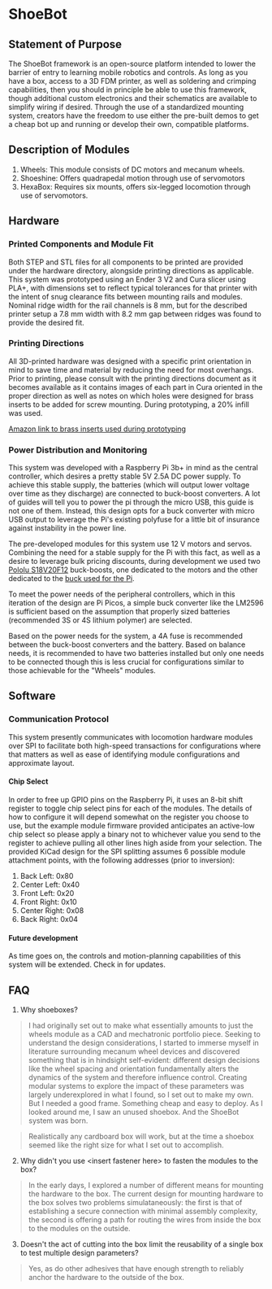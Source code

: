 # ShoeBot

## Statement of Purpose
The ShoeBot framework is an open-source platform intended to lower the barrier of entry to learning mobile robotics and 
controls. As long as you have a box, access to a 3D FDM printer, as well as soldering and crimping capabilities, then you 
should in principle be able to use this framework, though additional custom electronics and their schematics are 
available to simplify wiring if desired. Through the use of a standardized mounting system, creators have the 
freedom to use either the pre-built demos to get a cheap bot up and running or develop their own, compatible platforms. 

## Description of Modules

1. Wheels: This module consists of DC motors and mecanum wheels.
2. Shoeshine: Offers quadrapedal motion through use of servomotors
3. HexaBox: Requires six mounts, offers six-legged locomotion through use of servomotors.

## Hardware

### Printed Components and Module Fit
Both STEP and STL files for all components to be printed are provided under the hardware directory, alongside printing
directions as applicable. This system was prototyped using an Ender 3 V2 and Cura slicer using PLA+, with dimensions set 
to reflect typical tolerances for that printer with the intent of snug clearance fits between mounting rails and modules.
Nominal ridge width for the rail channels is 8 mm, but for the described printer setup a 7.8 mm width with 8.2 mm gap
between ridges was found to provide the desired fit. 

### Printing Directions
All 3D-printed hardware was designed with a specific print orientation in mind to save time and material by reducing the
need for most overhangs. Prior to printing, please consult with the printing directions document as it becomes available 
as it contains images of each part in Cura oriented in the proper direction as well as notes on which holes were designed
for brass inserts to be added for screw mounting. During prototyping, a 20% infill was used.

[Amazon link to brass inserts used during prototyping](https://www.amazon.com/dp/B0DM21Z6XP?ref=ppx_yo2ov_dt_b_fed_asin_title&th=1)

### Power Distribution and Monitoring
This system was developed with a Raspberry Pi 3b+ in mind as the central controller, which desires a pretty stable 5V 2.5A
DC power supply. To achieve this stable supply, the batteries (which will output lower voltage over time as they discharge)
are connected to buck-boost converters. A lot of guides will tell you to power the pi through the micro USB, this guide is
not one of them. Instead, this design opts for a buck converter with micro USB output to leverage the Pi's existing polyfuse
for a little bit of insurance against instability in the power line. 

The pre-developed modules for this system use 12 V motors and servos. Combining the need for a stable supply for the Pi
with this fact, as well as a desire to leverage bulk pricing discounts, during development we used two [Pololu S18V20F12](https://www.pololu.com/product/2577)
buck-boosts, one dedicated to the motors and the other dedicated to the [buck used for the Pi](https://www.amazon.com/dp/B0B6NZBWV4?ref=ppx_yo2ov_dt_b_fed_asin_title&th=1).

To meet the power needs of the peripheral controllers, which in this iteration of the design are Pi Picos, a simple buck converter 
like the LM2596 is sufficient based on the assumption that properly sized batteries (recommended 3S or 4S lithium polymer) are
selected.

Based on the power needs for the system, a 4A fuse is recommended between the buck-boost converters and the battery. Based
on balance needs, it is recommended to have two batteries installed but only one needs to be connected though this is less
crucial for configurations similar to those achievable for the "Wheels" modules.

## Software

### Communication Protocol
This system presently communicates with locomotion hardware modules over SPI to facilitate both high-speed transactions
for configurations where that matters as well as ease of identifying module configurations and approximate layout. 

#### Chip Select 
In order to free up GPIO pins on the Raspberry Pi, it uses an 8-bit shift register to toggle chip select pins for each of
the modules. The details of how to configure it will depend somewhat on the register you choose to use, but the example
module firmware provided anticipates an active-low chip select so please apply a binary not to whichever value you send to
the register to achieve pulling all other lines high aside from your selection. The provided KiCad design for the SPI
splitting assumes 6 possible module attachment points, with the following addresses (prior to inversion):

1. Back Left: 0x80
2. Center Left: 0x40
3. Front Left: 0x20
4. Front Right: 0x10
5. Center Right: 0x08
6. Back Right: 0x04

#### Future development
As time goes on, the controls and motion-planning capabilities of this system will be extended. Check in for updates.

## FAQ

1. Why shoeboxes?

>I had originally set out to make what essentially amounts to just the wheels module as a CAD and mechatronic portfolio piece.
Seeking to understand the design considerations, I started to immerse myself in literature surrounding mecanum wheel devices 
and discovered something that is in hindsight self-evident: different design decisions like the wheel spacing and orientation 
fundamentally alters the dynamics of the system and therefore influence control. Creating modular systems to explore the impact 
of these parameters was largely underexplored in what I found, so I set out to make my own. But I needed a good frame. Something
cheap and easy to deploy. As I looked around me, I saw an unused shoebox. And the ShoeBot system was born. 

>Realistically any cardboard box will work, but at the time a shoebox seemed like the right size for what I set out to accomplish.

2. Why didn't you use \<insert fastener here\> to fasten the modules to the box?

>In the early days, I explored a number of different means for mounting the hardware to the box. The current design for mounting
hardware to the box solves two problems simulataneously: the first is that of establishing a secure connection with minimal
assembly complexity, the second is offering a path for routing the wires from inside the box to the modules on the outside.

3. Doesn't the act of cutting into the box limit the reusability of a single box to test multiple design parameters?

>Yes, as do other adhesives that have enough strength to reliably anchor the hardware to the outside of the box. 
